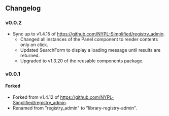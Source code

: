 ## Changelog

### v0.0.2
- Sync up to v1.4.15 of https://github.com/NYPL-Simplified/registry_admin.
  - Changed all instances of the Panel component to render contents only on click.
  - Updated SearchForm to display a loading message until results are returned.
  - Upgraded to v1.3.20 of the reusable components package.

### v0.0.1
#### Forked
- Forked from v1.4.12 of https://github.com/NYPL-Simplified/registry_admin.
- Renamed from "registry_admin" to "library-registry-admin".
